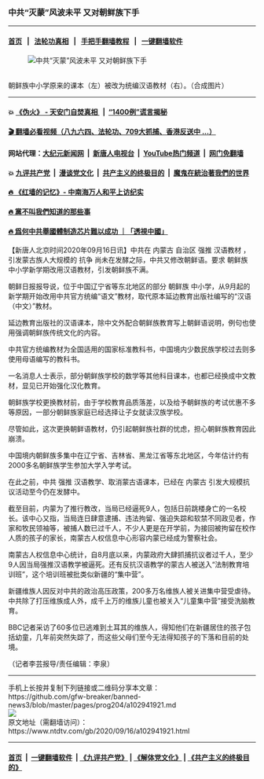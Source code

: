 ### 中共“灭蒙”风波未平 又对朝鲜族下手
------------------------

#### [首页](https://github.com/gfw-breaker/banned-news3/blob/master/README.md) &nbsp;&nbsp;|&nbsp;&nbsp; [法轮功真相](https://github.com/begood0513/basic/blob/master/README.md)  &nbsp;&nbsp;|&nbsp;&nbsp; [手把手翻墙教程](https://github.com/gfw-breaker/guides/wiki)  &nbsp;&nbsp;|&nbsp;&nbsp; [一键翻墙软件](https://github.com/gfw-breaker/nogfw/blob/master/README.md)  



<div><div class="featured_image">
 <figure>
  <img alt="中共“灭蒙”风波未平 又对朝鲜族下手" src="https://i.ntdtv.com/assets/uploads/2020/09/bkn-20200915224830585-0915_00952_001_01p-800x450.jpg"/>
 </figure><br/>
 <span class="caption">
  朝鲜族中小学原来的课本（左）被改为统编汉语教材（右）。（合成图片）
 </span>
</div>
</div><hr/>

#### 💥 [《伪火》 - 天安门自焚真相 ](http://158.247.195.190:10000/videos/blog/weihuo.html)&nbsp; |&nbsp; [“1400例”谎言揭秘  ](http://158.247.195.190:10000/videos/blog/jiexi1400.html)

#### [ 🎬  翻墙必看视频（八九六四、法轮功、709大抓捕、香港反送中 ...）](https://github.com/gfw-breaker/links/blob/master/banned.md)

#### 网站代理：[大纪元新闻网](http://158.247.195.190:10080/gb/) &nbsp;|&nbsp; [新唐人电视台](http://158.247.195.190:8808/gb/)  &nbsp;|&nbsp; [YouTube热门频道](http://158.247.195.190/youtube.html) &nbsp;|&nbsp; [网门免翻墙](http://158.247.195.190:11000/show.aspx?name=ogHome)

#### 💥 [九评共产党](http://158.247.195.190:10000/videos/res/jiuping/)&nbsp; |&nbsp; [漫谈党文化](http://158.247.195.190:10000/videos/res/mtdwh/)&nbsp; |&nbsp; [共产主义的终极目的](http://158.247.195.190:10000/videos/res/zjmd/)&nbsp; |&nbsp; [魔鬼在統治著我們的世界](http://158.247.195.190:10000/videos/res/TheSpecter/)  

#### [ 🔥  《红墙的记忆》- 中南海万人和平上访纪实](http://158.247.195.190:10000/videos/news/../legend/index.html)

#### [ 🔥  黨不叫我們知道的那些事](http://158.247.195.190:10000/videos/news/truth02.html)

#### [ 🔥  爲何中共舉國體制造芯片難以成功 ｜「透視中國」](http://158.247.195.190:10000/videos/news/don03.html)

<div><div class="post_content" itemprop="articleBody">
 <p>
  【新唐人北京时间2020年09月16日讯】中共在
  <ok href="https://www.ntdtv.com/gb/内蒙古.htm">
   内蒙古
  </ok>
  自治区
  <ok href="https://www.ntdtv.com/gb/强推.htm">
   强推
  </ok>
  <ok href="https://www.ntdtv.com/gb/汉语教材.htm">
   汉语教材
  </ok>
  ，引发蒙古族人大规模的
  <ok href="https://www.ntdtv.com/gb/抗争.htm">
   抗争
  </ok>
  尚未在发酵之际，中共又修改朝鲜语。要求
  <ok href="https://www.ntdtv.com/gb/朝鲜族.htm">
   朝鲜族
  </ok>
  中小学新学期改用汉语教材，引发朝鲜族不满。
 </p>
 <p>
  朝鲜日报报导说，位于中国辽宁省等东北地区的部分
  <ok href="https://www.ntdtv.com/gb/朝鲜族.htm">
   朝鲜族
  </ok>
  中小学，从9月起的新学期开始改用中共官方统编“语文”教材，取代原本延边教育出版社编写的“汉语（中文）”教材。
 </p>
 <p>
  延边教育出版社的汉语课本，除中文外配合朝鲜族教育写上朝鲜语说明，例句也使用强调朝鲜族传统文化的内容。
 </p>
 <p>
  中共官方统编教材为全国适用的国家标准教科书，中国境内少数民族学校过去则多使用母语编写的教科书。
 </p>
 <p>
  一名消息人士表示，部分朝鲜族学校的数学等其他科目课本，也都已经换成中文教材，显见已开始强化汉化教育。
 </p>
 <p>
  朝鲜族学校更换教材前，由于学校教育品质落差，以及给予朝鲜族的考试优惠不多等原因，一部分朝鲜族家庭已经选择让子女就读汉族学校。
 </p>
 <p>
  尽管如此，这次更换朝鲜语教材，仍引起朝鲜族社群的忧虑，担心朝鲜族教育因此崩溃。
 </p>
 <p>
  中国境内朝鲜族多集中在辽宁省、吉林省、黑龙江省等东北地区，今年估计约有2000多名朝鲜族学生参加大学入学考试。
 </p>
 <p>
  在此之前，中共
  <ok href="https://www.ntdtv.com/gb/强推.htm">
   强推
  </ok>
  汉语教学、取消蒙古语课本，已经在
  <ok href="https://www.ntdtv.com/gb/内蒙古.htm">
   内蒙古
  </ok>
  引发大规模抗议活动至今仍在发酵中。
 </p>
 <p>
  截至目前，内蒙为了推行教改，当局已经逼死9人，包括日前跳楼身亡的一名校长。该中心又指，当局连日肆意逮捕、违法拘留、强迫失踪和软禁不同政见者，作家和牧民领袖等，被捕人数已过千人，不少人更是在开学前，为接回被拘留在校作人质的孩子的家长，南蒙古人权信息中心形容内蒙已经成为警察社会。
 </p>
 <p>
  南蒙古人权信息中心统计，自8月底以来，内蒙政府大肆抓捕抗议者过千人，至少9人因当局强推汉语教学被逼死。还有反抗汉语教学的蒙古人被送入“法制教育培训班”，这个培训班被批类似新疆的“集中营”。
 </p>
 <p>
  新疆维族人因反对中共的政治高压政策，200多万名维族人被关进集中营受虐待。中共除了打压维族成人外，成千上万的维族儿童也被关入“儿童集中营”接受洗脑教育。
 </p>
 <p>
  BBC记者采访了60多位已逃难到土耳其的维族人，得知他们在新疆居住的孩子包括幼童，几年前突然失踪了，而这些父母们至今无法得知孩子的下落和目前的处境。
 </p>
 <p>
  （记者李芸报导/责任编辑：李泉）
 </p>
 <div class="single_ad">
 </div>
</div>
</div>
<hr/>
手机上长按并复制下列链接或二维码分享本文章：<br/>
https://github.com/gfw-breaker/banned-news3/blob/master/pages/prog204/a102941921.md <br/>
<a href='https://github.com/gfw-breaker/banned-news3/blob/master/pages/prog204/a102941921.md'><img src='https://github.com/gfw-breaker/banned-news3/blob/master/pages/prog204/a102941921.md.png'/></a> <br/>
原文地址（需翻墙访问）：https://www.ntdtv.com/gb/2020/09/16/a102941921.html


------------------------
#### [首页](https://github.com/gfw-breaker/banned-news3/blob/master/README.md) &nbsp;|&nbsp; [一键翻墙软件](https://github.com/gfw-breaker/nogfw/blob/master/README.md) &nbsp;| [《九评共产党》](https://github.com/gfw-breaker/9ping.md/blob/master/README.md#九评之一评共产党是什么) | [《解体党文化》](https://github.com/gfw-breaker/jtdwh.md/blob/master/README.md) | [《共产主义的终极目的》](https://github.com/gfw-breaker/gczydzjmd.md/blob/master/README.md)


<img src='http://gfw-breaker.win/banned-news3/pages/prog204/a102941921.md' width='0px' height='0px'/>